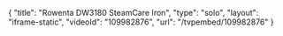 {
    "title": "Rowenta DW3180 SteamCare Iron",
    "type": "solo",
    "layout": "iframe-static",
    "videoId": "109982876",
    "url": "\/tvpembed\/109982876"
}